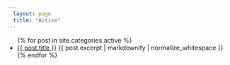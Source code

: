 ```yaml
---
  layout: page
  title: "Active"
---
```

<ul>
{% for post in site.categories.active %}
<li>
  <a href="{{ post.url }}">{{ post.title }}</a>
  {{ post.excerpt | markdownify | normalize_whitespace }}
</li>
{% endfor %}
</ul>
